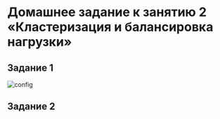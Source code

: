 # Домашнее задание к занятию 2 «Кластеризация и балансировка нагрузки»
## Задание 1
![config](https://github.com/OhotinDY/sflt-02/blob/main/haproxy.cfg)
## Задание 2
